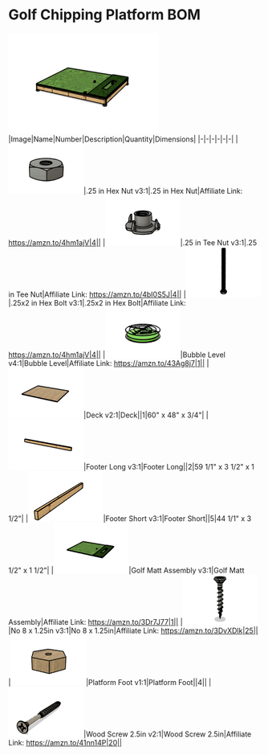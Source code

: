 # Golf Chipping Platform BOM
![](images/golf-chipping-platform.png)
|Image|Name|Number|Description|Quantity|Dimensions|
|-|-|-|-|-|-|
|![](images/.25-in-hex-nut.png)|.25 in Hex Nut v3:1|.25 in Hex Nut|Affiliate Link: https://amzn.to/4hm1ajV|4||
|![](images/.25-in-tee-nut.png)|.25 in Tee Nut v3:1|.25 in Tee Nut|Affiliate Link: https://amzn.to/4bI0S5J|4||
|![](images/.25x2-in-hex-bolt.png)|.25x2 in Hex Bolt v3:1|.25x2 in Hex Bolt|Affiliate Link: https://amzn.to/4hm1ajV|4||
|![](images/bubble-level.png)|Bubble Level v4:1|Bubble Level|Affiliate Link: https://amzn.to/43Ag8j7|1||
|![](images/deck.png)|Deck v2:1|Deck||1|60" x 48" x 3/4"|
|![](images/footer-long.png)|Footer Long v3:1|Footer Long||2|59 1/1" x 3 1/2" x 1 1/2"|
|![](images/footer-short.png)|Footer Short v3:1|Footer Short||5|44 1/1" x 3 1/2" x 1 1/2"|
|![](images/golf-matt-assembly.png)|Golf Matt Assembly v3:1|Golf Matt Assembly|Affiliate Link: https://amzn.to/3Dr7J77|1||
|![](images/no-8-x-1.25in.png)|No 8 x 1.25in v3:1|No 8 x 1.25in|Affiliate Link: https://amzn.to/3DvXDlk|25||
|![](images/platform-foot.png)|Platform Foot v1:1|Platform Foot||4||
|![](images/wood-screw-2.5in.png)|Wood Screw 2.5in v2:1|Wood Screw 2.5in|Affiliate Link: https://amzn.to/41nn14P|20||